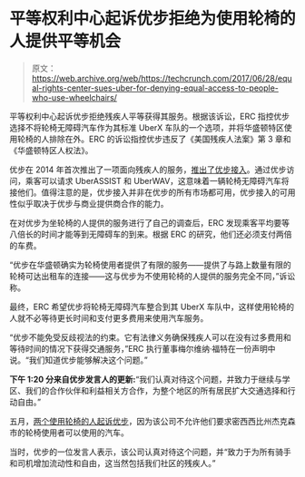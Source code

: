 # 平等权利中心起诉优步拒绝为使用轮椅的人提供平等机会

> 原文：<https://web.archive.org/web/https://techcrunch.com/2017/06/28/equal-rights-center-sues-uber-for-denying-equal-access-to-people-who-use-wheelchairs/>

平等权利中心起诉优步拒绝残疾人平等获得其服务。根据该诉讼，ERC 指控优步选择不将轮椅无障碍汽车作为其标准 UberX 车队的一个选项，并将华盛顿特区使用轮椅的人排除在外。ERC 的诉讼指控优步违反了《美国残疾人法案》第 3 章和《华盛顿特区人权法》。

优步在 2014 年首次推出了一项面向残疾人的服务，[推出了优步接入](https://web.archive.org/web/20221206140812/https://newsroom.uber.com/us-california/uberaccess-sd/)。通过优步访问，乘客可以请求 UberASSIST 和 UberWAV，这意味着一辆轮椅无障碍汽车将接他们。值得注意的是，优步接入并非在优步的所有市场都可用，优步接入的可用性似乎取决于优步与商业提供商合作的能力。

在对优步为坐轮椅的人提供的服务进行了自己的调查后，ERC 发现乘客平均要等八倍长的时间才能等到无障碍车的到来。根据 ERC 的研究，他们还必须支付两倍的车费。

“优步在华盛顿确实为轮椅使用者提供了有限的服务——提供了与路上数量有限的轮椅可达出租车的连接——这与优步为不使用轮椅的人提供的服务完全不同，”诉讼称。

最终，ERC 希望优步将轮椅无障碍汽车整合到其 UberX 车队中，这样使用轮椅的人就不必等待更长时间和支付更多费用来使用汽车服务。

“优步不能免受反歧视法的约束。它有法律义务确保残疾人可以在没有过多费用和等待时间的情况下获得交通服务，”ERC 执行董事梅尔维纳·福特在一份声明中说。“我们知道优步能够解决这个问题。”

**下午 1:20 分来自优步发言人的更新:**“我们认真对待这个问题，并致力于继续与学区、我们的合作伙伴和利益相关方合作，为整个地区的所有居民扩大交通选择和行动自由。”

五月，[两个使用轮椅的人起诉优步](https://web.archive.org/web/20221206140812/https://beta.techcrunch.com/2017/05/09/uber-lawsuit-people-with-disabilities/)，因为该公司不允许他们要求密西西比州杰克森市的轮椅使用者可以使用的汽车。

当时，优步的一位发言人表示，该公司认真对待这个问题，并“致力于为所有骑手和司机增加流动性和自由，这当然包括我们社区的残疾人。”